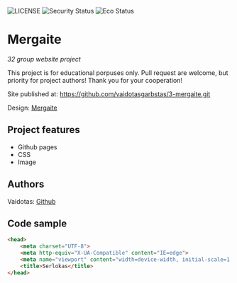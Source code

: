 ![LICENSE](https://img.shields.io/badge/license-MIT-blue.svg?style=flat-square)
![Security Status](https://img.shields.io/security-headers?label=Security&url=https%3A%2F%2Fgithub.com&style=flat-square)
![Eco Status](https://img.shields.io/badge/ECO-Friendly-green.svg)

# Mergaite

_32 group website project_

This project is for educational porpuses only. Pull request are welcome, but priority for project authors! Thank you for your cooperation!

Site published at: https://github.com/vaidotasgarbstas/3-mergaite.git

Design: [Mergaite](https://cdn.discordapp.com/attachments/850245533838868480/850246211415834634/unknown.png)

## Project features

- Github pages
- CSS
- Image

## Authors

Vaidotas: [Github](https://github.com/vaidotasgarbstas)

## Code sample

```html
<head>
    <meta charset="UTF-8">
    <meta http-equiv="X-UA-Compatible" content="IE=edge">
    <meta name="viewport" content="width=device-width, initial-scale=1.0">
    <title>Serlokas</title>
</head>